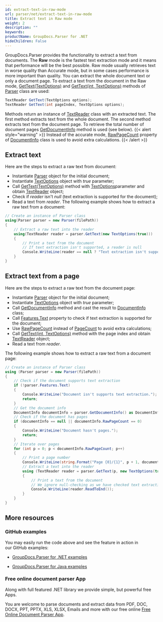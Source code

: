 ```yaml
---
id: extract-text-in-raw-mode
url: parser/net/extract-text-in-raw-mode
title: Extract text in Raw mode
weight: 2
description: ""
keywords: 
productName: GroupDocs.Parser for .NET
hideChildren: False
---
```

GroupDocs.Parser provides the functionality to extract a text from documents.
The **Raw** mode is the fastest text extraction mode and it means that performance wlll be the best possible.
Raw mode usually retrieves text in worse quality than Accurate mode, but in some cases performance is more important than quality.
You can extract the whole document text or only a document page.
To extract a text from the document in the Raw mode, [GetText(TextOptions)](https://apireference.groupdocs.com/net/parser/groupdocs.parser.parser/gettext/methods/1) and [GetText(int, TextOptions)](https://apireference.groupdocs.com/net/parser/groupdocs.parser.parser/gettext/methods/3) methods of [Parser](https://apireference.groupdocs.com/net/parser/groupdocs.parser/parser) class are used:
```csharp
TextReader GetText(TextOptions options);
TextReader GetText(int pageIndex, TextOptions options);
```
Methods return an instance of [TextReader](https://docs.microsoft.com/en-us/dotnet/api/system.io.textreader?view=netframework-2.0) class with an extracted text. The first method extracts text from the whole document. The second method extracts text from the document page. To retrieve the total number of document pages [GetDocumentInfo](https://apireference.groupdocs.com/net/parser/groupdocs.parser/parser/methods/getdocumentinfo) method is used (see below).
{{< alert style="warning" >}}
Instead of the accurate mode, [RawPageCount](https://apireference.groupdocs.com/net/parser/groupdocs.parser.options/documentinfo/properties/rawpagecount) property of [DocumentInfo](https://apireference.groupdocs.com/net/parser/groupdocs.parser.options/documentinfo) class is used to avoid extra calculations.
{{< /alert >}}
## Extract text
Here are the steps to extract a raw text from document:
*   Instantiate [Parser](https://apireference.groupdocs.com/net/parser/groupdocs.parser/parser) object for the initial document;
*   Instantiate [TextOptions](https://apireference.groupdocs.com/net/parser/groupdocs.parser.options/textoptions) object with *true* parameter;
*   Call [GetText(TextOptions)](https://apireference.groupdocs.com/net/parser/groupdocs.parser.parser/gettext/methods/1) method with [TextOptions](https://apireference.groupdocs.com/net/parser/groupdocs.parser.options/textoptions)parameter and obtain [TextReader](https://docs.microsoft.com/en-us/dotnet/api/system.io.textreader?view=netframework-2.0) object;
*   Check if *reader* isn't *null* (text extraction is supported for the document);
*   Read a text from *reader*.
The following example shows how to extract a raw text from a document:
```csharp
// Create an instance of Parser class
using(Parser parser = new Parser(filePath))
{
    // Extract a raw text into the reader
    using(TextReader reader = parser.GetText(new TextOptions(true)))
    {
        // Print a text from the document
        // If text extraction isn't supported, a reader is null
        Console.WriteLine(reader == null ? "Text extraction isn't supported" : reader.ReadToEnd());
    }
}

```

## Extract text from a page

Here are the steps to extract a raw text from the document page:

*   Instantiate [Parser](https://apireference.groupdocs.com/net/parser/groupdocs.parser/parser) object for the initial document;
*   Instantiate [TextOptions](https://apireference.groupdocs.com/net/parser/groupdocs.parser.options/textoptions) object with *true* parameter;
*   Call [GetDocumentInfo](https://apireference.groupdocs.com/net/parser/groupdocs.parser/parser/methods/getdocumentinfo) method and cast the result to  [DocumentInfo](https://apireference.groupdocs.com/net/parser/groupdocs.parser.options/documentinfo) class;
*   Call [Features.Text](https://apireference.groupdocs.com/net/parser/groupdocs.parser.options/features/properties/text) property to check if text extraction is supported for the document;
*   Use [RawPageCount](https://apireference.groupdocs.com/net/parser/groupdocs.parser.options/documentinfo/properties/rawpagecount) instead of [PageCount](https://apireference.groupdocs.com/net/parser/groupdocs.parser.options/idocumentinfo/properties/pagecount) to avoid extra calculations;
*   Call [GetText(int, TextOptions)](https://apireference.groupdocs.com/net/parser/groupdocs.parser.parser/gettext/methods/3) method with the page index and obtain [TextReader](https://docs.microsoft.com/en-us/dotnet/api/system.io.textreader?view=netframework-2.0) object;
*   Read a text from *reader*.

The following example shows how to extract a raw text from a document page:

```csharp
// Create an instance of Parser class
using (Parser parser = new Parser(filePath))
{
    // Check if the document supports text extraction
    if (!parser.Features.Text)
    {
        Console.WriteLine("Document isn't supports text extraction.");
        return;
    }
    // Get the document info
    DocumentInfo documentInfo = parser.GetDocumentInfo() as DocumentInfo;
    // Check if the document has pages
    if (documentInfo == null || documentInfo.RawPageCount == 0)
    {
        Console.WriteLine("Document hasn't pages.");
        return;
    }
    // Iterate over pages
    for (int p = 0; p < documentInfo.RawPageCount; p++)
    {
        // Print a page number 
        Console.WriteLine(string.Format("Page {0}/{1}", p + 1, documentInfo.RawPageCount));
        // Extract a text into the reader
        using (TextReader reader = parser.GetText(p, new TextOptions(true)))
        {
            // Print a text from the document
            // We ignore null-checking as we have checked text extraction feature support earlier
            Console.WriteLine(reader.ReadToEnd());
        }
    }
}
```

## More resources

### GitHub examples

You may easily run the code above and see the feature in action in our GitHub examples:

*   [GroupDocs.Parser for .NET examples](https://github.com/groupdocs-parser/GroupDocs.Parser-for-.NET)
    
*   [GroupDocs.Parser for Java examples](https://github.com/groupdocs-parser/GroupDocs.Parser-for-Java)
    

### Free online document parser App

Along with full featured .NET library we provide simple, but powerful free Apps.

You are welcome to parse documents and extract data from PDF, DOC, DOCX, PPT, PPTX, XLS, XLSX, Emails and more with our free online [Free Online Document Parser App](https://products.groupdocs.app/parser).
